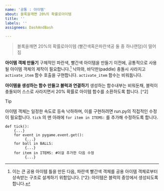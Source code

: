 ```yaml
---
name: '공통 : 아이템'
about: 블록을깨면 20%의 확률로아이템
title: ''
labels: ''
assignees: DashAndBash

---
```


>블록을깨면 20%의 확률로아이템
(빨간색혹은파란색공 둘 중 하나랜덤)이 떨어짐

**아이템 객체 만들기**
구체적인 파란색, 빨간색 아이템을 만들기 이전에, 공통적으로 사용될 아이템 객체의 제작이 필요합니다.[^1] 낙하와, 바닥판(paddle) 충돌시 사라지고 `activate_item` 함수 호출을 구현합니다. `activate_item` 함수는 비워둡니다.

**아이템을 생성하는 함수 만들고 블럭과 연결하기**
생성하는 함수내부는 비워둔채, 블럭이 충돌되어 스스로 사라지면서 20% 확률로 아이템 함수를 소환하도록 합니다. [^2]

>[!TIP]
>아이템 객체는 일정한 속도로 등속 낙하하며, 이를 구현하려면 run.py의 직접적인 수정이 필요합니다. `tick` 의 맨 아래에 `for item in ITEMS:` 를 추가해 수정하도록 합니다.
```
def tick():
    {...}
    for event in pygame.event.get():
         {...}
    for ball in BALLS:
         {...}
    for item in ITEMS: #이걸 추가한 다음 수정
         {...}
```



[^1]: 이는 큰 공용 아이템 틀을 만든 다음, 파란색 빨간색 객체를 공용 아이템 객체로부터 상속받는 구조로 설계하기 위함입니다.
[^2}: 아이템은 블럭의 중앙에서 생성되도록 합니다.

